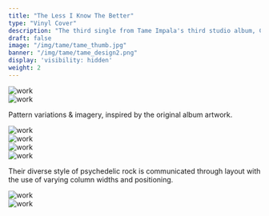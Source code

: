 ```yaml
---
title: "The Less I Know The Better"
type: "Vinyl Cover"
description: "The third single from Tame Impala's third studio album, Currents."
draft: false
image: "/img/tame/tame_thumb.jpg"
banner: "/img/tame/tame_design2.png"
display: 'visibility: hidden'
weight: 2
---
```

<div class="row">
    <div class="col-sm-8">
        <img src="/img/tame/tame_logo.jpg" alt="work" class="project-img">
    </div>
</div>
<div class="row">
    <div class="col-sm-8">
        <img src="/img/tame/tame_pattern.gif" alt="work" class="project-img">
    </div>
    <div class="col-sm-4">
        <p>Pattern variations & imagery, inspired by the original album artwork.</p>
    </div>
</div>
<!-- <div class="row">
    <div class="col-sm-9">
        <img src="/img/tame/tame_pattern3.jpg" alt="work" class="project-img">
    </div>
    <div class="col-sm-9">
        <img src="/img/tame/tame_pattern4.jpg" alt="work" class="project-img">
    </div>
</div> -->
<div class="row">
    <div class="col-sm-4">
        <img src="/img/tame/tame_design1.png" alt="work" class="project-img">
    </div>
    <div class="col-sm-4">
        <img src="/img/tame/tame_design2.png" alt="work" class="project-img">
    </div>
</div>

<!-- <div class="row">
    <div class="col-sm-9">
        <img src="/img/tame/tame_imagery2.jpg" alt="work" class="project-img">
    </div>
</div> -->
<!-- <div class="row">
    <div class="col-sm-8">
        <img src="/img/tame/tame_imagery.jpg" alt="work" class="project-img">
    </div>
</div> -->

<!-- <h3>Vinyl Cover & Booklet</h3>
<hr class="line-no-pad"> -->
<div class="row">
    <div class="col-sm-8">
        <img src="/img/tame/tame_vinyl.jpg" alt="work" class="project-img">
    </div>
</div>
<div class="row">
    <div class="col-sm-8">
        <img src="/img/tame/tame_spread1.jpg" alt="work" class="project-img">
    </div>
    <div class="col-sm-4">
        <p>Their diverse style of psychedelic rock is communicated through layout with the use of varying column widths and positioning.</p>
    </div>
</div>
<div class="row">
    <div class="col-sm-8">
        <img src="/img/tame/tame_spread3.jpg" alt="work" class="project-img">
    </div>
</div>

<div class="row">
    <div class="col-sm-8">
        <img src="/img/tame/tame_spread2.jpg" alt="work" class="project-img">
    </div>
</div>
<!-- <div class="row">
    <div class="col-sm-4">
        <img src="/img/tame/tame_sk3.jpg" alt="work" class="project-img">
    </div>
    <div class="col-sm-4">
        <img src="/img/tame/tame_sk2.jpg" alt="work" class="project-img">
    </div>
    <div class="col-sm-4">
        <img src="/img/tame/tame_sk1.jpg" alt="work" class="project-img">
    </div>
</div> -->

